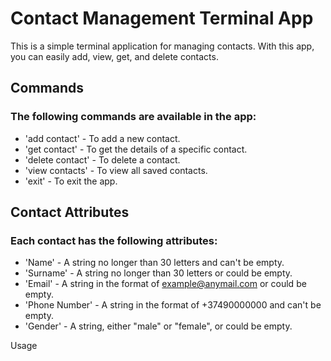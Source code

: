 # Contact Management Terminal App

This is a simple terminal application for managing contacts. With this app, you can easily add, view, get, and delete contacts.

## Commands
### The following commands are available in the app:

* 'add contact' - To add a new contact.
* 'get contact' - To get the details of a specific contact.
* 'delete contact' - To delete a contact.
* 'view contacts' - To view all saved contacts.
* 'exit' - To exit the app.

## Contact Attributes
### Each contact has the following attributes:

* 'Name' - A string no longer than 30 letters and can't be empty.
* 'Surname' - A string no longer than 30 letters or could be empty.
* 'Email' - A string in the format of example@anymail.com or could be empty.
* 'Phone Number' - A string in the format of +37490000000 and can't be empty.
* 'Gender' - A string, either "male" or "female", or could be empty.


Usage
